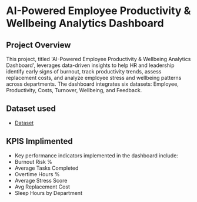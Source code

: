 # AI-Powered Employee Productivity & Wellbeing Analytics Dashboard

## Project Overview
This project, titled 'AI-Powered Employee Productivity & Wellbeing Analytics Dashboard', leverages
data-driven insights to help HR and leadership identify early signs of burnout, track productivity trends,
assess replacement costs, and analyze employee stress and wellbeing patterns across departments. The
dashboard integrates six datasets: Employee, Productivity, Costs, Turnover, Wellbeing, and Feedback.

## Dataset used
- <a href="https://github.com/shivasagardesai/AI-Powered-Employee-Productivity-Wellbeing-Analytics-Dashboard/blob/main/HR_Analytics_Advanced_Offline_Dataset.xlsx">Dataset</a>

## KPIS Implimented

- Key performance indicators implemented in the dashboard include:
- Burnout Risk %
- Average Tasks Completed
- Overtime Hours %
- Average Stress Score
- Avg Replacement Cost
- Sleep Hours by Department

